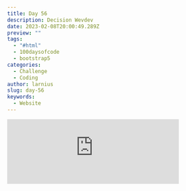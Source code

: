 ```yaml
---
title: Day 56
description: Decision Wevdev
date: 2023-02-08T20:00:49.289Z
preview: ""
tags:
  - "#html"
  - 100daysofcode
  - bootstrap5
categories:
  - Challenge
  - Coding
author: larnius
slug: day-56
keywords:
  - Website
---
```

<iframe src="https://mastodontech.de/@larnius/109830895772372397/embed" class="mastodon-embed" style="max-width: 100%; border: 0" width="400" allowfullscreen="allowfullscreen"></iframe><script src="https://mastodontech.de/embed.js" async="async"></script>